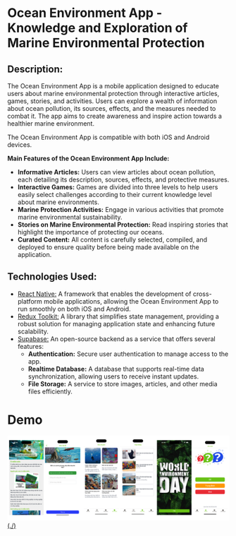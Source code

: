 # Ocean Environment App - Knowledge and Exploration of Marine Environmental Protection

## Description:
The Ocean Environment App is a mobile application designed to educate users about marine environmental protection through interactive articles, games, stories, and activities. Users can explore a wealth of information about ocean pollution, its sources, effects, and the measures needed to combat it. The app aims to create awareness and inspire action towards a healthier marine environment.

The Ocean Environment App is compatible with both iOS and Android devices. 

**Main Features of the Ocean Environment App Include:**
- **Informative Articles:** Users can view articles about ocean pollution, each detailing its description, sources, effects, and protective measures.
- **Interactive Games:** Games are divided into three levels to help users easily select challenges according to their current knowledge level about marine environments.
- **Marine Protection Activities:** Engage in various activities that promote marine environmental sustainability.
- **Stories on Marine Environmental Protection:** Read inspiring stories that highlight the importance of protecting our oceans.
- **Curated Content:** All content is carefully selected, compiled, and deployed to ensure quality before being made available on the application.

## Technologies Used:
* [React Native:](https://reactnative.dev/) A framework that enables the development of cross-platform mobile applications, allowing the Ocean Environment App to run smoothly on both iOS and Android.
* [Redux Toolkit:](https://redux-toolkit.js.org/) A library that simplifies state management, providing a robust solution for managing application state and enhancing future scalability.
* [Supabase:](https://supabase.com/) An open-source backend as a service that offers several features:
  - **Authentication:** Secure user authentication to manage access to the app.
  - **Realtime Database:** A database that supports real-time data synchronization, allowing users to receive instant updates.
  - **File Storage:** A service to store images, articles, and other media files efficiently.
 
# Demo
[![Xem video](./assets/screens/picture.png)(./)](https://firebasestorage.googleapis.com/v0/b/food-donation-98ef2.appspot.com/o/env.mp4?alt=media&token=ef59813c-76ae-493d-8f5a-7cdad0cd37a2)
